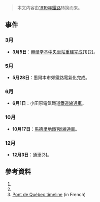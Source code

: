 > 本文内容由[1919年鐵路](https://zh.wikipedia.org/wiki/1919年鐵路)转换而来。


## 事件

### 3月

  - **3月5日**：[赫爾辛基中央車站重建完成](https://zh.wikipedia.org/wiki/赫爾辛基中央車站 "wikilink")\[1\]\[2\]。

### 5月

  - **5月28日**：墨爾本市郊鐵路電氣化完成。

### 6月

  - **6月1日**：小田原電氣鐵道[鐵道線通車](../Page/鐵道線_\(箱根登山鐵道\).md "wikilink")。

### 10月

  - **10月17日**：[馬德里地鐵](https://zh.wikipedia.org/wiki/馬德里地鐵 "wikilink")[1號線通車](https://zh.wikipedia.org/wiki/馬德里地鐵1號線 "wikilink")。

### 12月

  - **12月3日**：通車\[3\]。

## 參考資料

1.
2.
3.  [Pont de Québec timeline](http://www.pontdequebec.com/page8pont.html)  (in French)